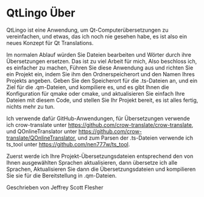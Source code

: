 # QtLingo Über

QtLingo ist eine Anwendung, um Qt-Computerübersetzungen zu vereinfachen,
und etwas, das ich noch nie gesehen habe,
es ist also ein neues Konzept für Qt Translations.

Im normalen Ablauf würden Sie Dateien bearbeiten und Wörter durch ihre Übersetzungen ersetzen.
Das ist zu viel Arbeit für mich,
Also beschloss ich, es einfacher zu machen,
Führen Sie diese Anwendung aus und richten Sie ein Projekt ein, indem Sie ihm den Ordnerspeicherort und den Namen Ihres Projekts angeben.
Geben Sie den Speicherort für die .ts-Dateien an,
und ein Ziel für die .qm-Dateien,
und kompiliere es,
und es gibt Ihnen die Konfiguration für qmake oder cmake,
und aktualisieren Sie einfach Ihre Dateien mit diesem Code,
und stellen Sie Ihr Projekt bereit,
es ist alles fertig, nichts mehr zu tun.

Ich verwende dafür GitHub-Anwendungen,
für Übersetzungen verwende ich crow-translate unter https://github.com/crow-translate/crow-translate,
und QOnlineTranslator unter https://github.com/crow-translate/QOnlineTranslator,
und zum Parsen der .ts-Dateien verwende ich ts_tool unter https://github.com/nen777w/ts_tool.

Zuerst werde ich Ihre Projekt-Übersetzungsdateien entsprechend den von Ihnen ausgewählten Sprachen aktualisieren,
dann übersetze ich alle Sprachen,
Aktualisieren Sie dann die Übersetzungsdateien und kompilieren Sie sie für die Bereitstellung in .qm-Dateien.

Geschrieben von Jeffrey Scott Flesher